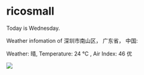 # ricosmall

Today is Wednesday.

Weather infomation of 深圳市南山区， 广东省， 中国: 

Weather: 晴, Temperature: 24 ℃ , Air Index: 46 优

<img src="https://github-readme-stats.vercel.app/api?username=ricosmall&show_icons=true" />
